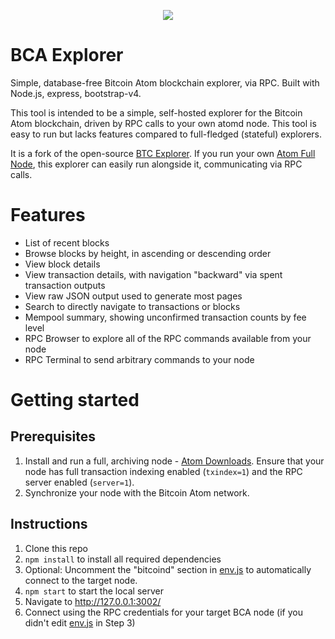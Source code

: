 
<p align="center">
<img src="https://user-images.githubusercontent.com/34191200/35906968-0a422cb8-0c1f-11e8-85e4-7be0ccb6019d.png" />
</p>

# BCA Explorer

Simple, database-free Bitcoin Atom blockchain explorer, via RPC. Built with Node.js, express, bootstrap-v4.

This tool is intended to be a simple, self-hosted explorer for the Bitcoin Atom blockchain, driven by RPC calls to your own atomd node. This tool is easy to run but lacks features compared to full-fledged (stateful) explorers.

It is a fork of the open-source [BTC Explorer](https://github.com/janoside/btc-rpc-explorer). If you run your own [Atom Full Node](https://github.com/bitcoin-atom/bitcoin-atom), this explorer can easily run alongside it, communicating via RPC calls.

# Features

* List of recent blocks
* Browse blocks by height, in ascending or descending order
* View block details
* View transaction details, with navigation "backward" via spent transaction outputs
* View raw JSON output used to generate most pages
* Search to directly navigate to transactions or blocks
* Mempool summary, showing unconfirmed transaction counts by fee level
* RPC Browser to explore all of the RPC commands available from your node
* RPC Terminal to send arbitrary commands to your node

# Getting started

## Prerequisites

1. Install and run a full, archiving node - [Atom Downloads](https://github.com/bitcoin-atom/bitcoin-atom/releases). Ensure that your node has full transaction indexing enabled (`txindex=1`) and the RPC server enabled (`server=1`).
2. Synchronize your node with the Bitcoin Atom network.

## Instructions

1. Clone this repo
2. `npm install` to install all required dependencies
3. Optional: Uncomment the "bitcoind" section in [env.js](app/env.js) to automatically connect to the target node.
4. `npm start` to start the local server
5. Navigate to http://127.0.0.1:3002/
6. Connect using the RPC credentials for your target BCA node (if you didn't edit [env.js](app/env.js) in Step 3)

